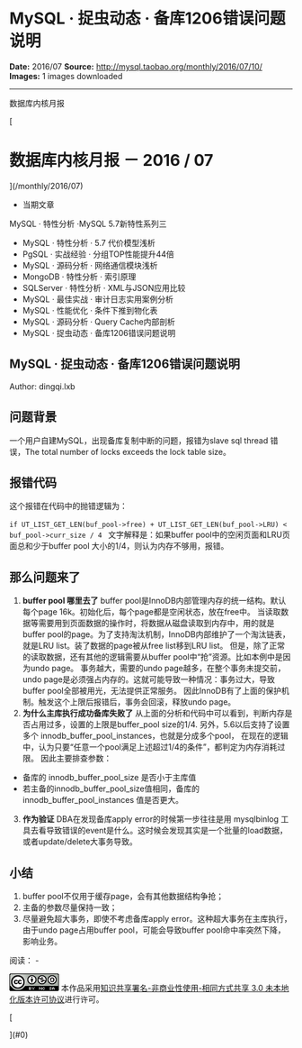 # MySQL · 捉虫动态 · 备库1206错误问题说明

**Date:** 2016/07
**Source:** http://mysql.taobao.org/monthly/2016/07/10/
**Images:** 1 images downloaded

---

数据库内核月报

 [
 # 数据库内核月报 － 2016 / 07
 ](/monthly/2016/07)

 * 当期文章

 MySQL · 特性分析 ·MySQL 5.7新特性系列三
* MySQL · 特性分析 · 5.7 代价模型浅析
* PgSQL · 实战经验 · 分组TOP性能提升44倍
* MySQL · 源码分析 · 网络通信模块浅析
* MongoDB · 特性分析 · 索引原理
* SQLServer · 特性分析 · XML与JSON应用比较
* MySQL · 最佳实战 · 审计日志实用案例分析
* MySQL · 性能优化 · 条件下推到物化表
* MySQL · 源码分析 · Query Cache内部剖析
* MySQL · 捉虫动态 · 备库1206错误问题说明

 ## MySQL · 捉虫动态 · 备库1206错误问题说明 
 Author: dingqi.lxb 

 ## 问题背景
一个用户自建MySQL，出现备库复制中断的问题，报错为slave sql thread 错误，The total number of locks exceeds the lock table size。

## 报错代码
这个报错在代码中的抛错逻辑为：

`if UT_LIST_GET_LEN(buf_pool->free) + UT_LIST_GET_LEN(buf_pool->LRU) < buf_pool->curr_size / 4
`
文字解释是：如果buffer pool中的空闲页面和LRU页面总和少于buffer pool 大小的1/4，则认为内存不够用，报错。

## 那么问题来了

1. **buffer pool 哪里去了**
 buffer pool是InnoDB内部管理内存的统一结构。默认每个page 16k。初始化后，每个page都是空闲状态，放在free中。
 当读取数据等需要用到页面数据的操作时，将数据从磁盘读取到内存中，用的就是buffer pool的page。为了支持淘汰机制，InnoDB内部维护了一个淘汰链表，就是LRU list。装了数据的page被从free list移到LRU list。
 但是，除了正常的读取数据，还有其他的逻辑需要从buffer pool中“抢”资源。比如本例中是因为undo page。
 事务越大，需要的undo page越多，在整个事务未提交前，undo page是必须强占内存的。这就可能导致一种情况：事务过大，导致buffer pool全部被用光，无法提供正常服务。
 因此InnoDB有了上面的保护机制。触发这个上限后报错后，事务会回滚，释放undo page。
2. **为什么主库执行成功备库失败了**
 从上面的分析和代码中可以看到，判断内存是否占用过多，设置的上限是buffer_pool size的1/4. 
 另外，5.6以后支持了设置多个 innodb_buffer_pool_instances，也就是分成多个pool， 在现在的逻辑中，认为只要“任意一个pool满足上述超过1/4的条件”，都判定为内存消耗过限。
 因此主要排查参数：
 * 备库的 innodb_buffer_pool_size 是否小于主库值
* 若主备的innodb_buffer_pool_size值相同，备库的 innodb_buffer_pool_instances 值是否更大。
3. **作为验证**
 DBA在发现备库apply error的时候第一步往往是用 mysqlbinlog 工具去看导致错误的event是什么。这时候会发现其实是一个批量的load数据，或者update/delete大事务导致。

## 小结
1. buffer pool不仅用于缓存page，会有其他数据结构争抢；
2. 主备的参数尽量保持一致；
3. 尽量避免超大事务，即使不考虑备库apply error。这种超大事务在主库执行，由于undo page占用buffer pool，可能会导致buffer pool命中率突然下降，影响业务。

 阅读： - 

[![知识共享许可协议](.img/8232d49bd3e9_88x31.png)](http://creativecommons.org/licenses/by-nc-sa/3.0/)
本作品采用[知识共享署名-非商业性使用-相同方式共享 3.0 未本地化版本许可协议](http://creativecommons.org/licenses/by-nc-sa/3.0/)进行许可。

 [

 ](#0)